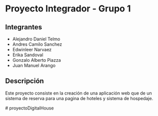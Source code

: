 <h1>Proyecto Integrador - Grupo 1</h1>

<h2>Integrantes</h2>

<ul>
    <li>Alejandro Daniel Telmo</li>
    <li>Andres Camilo Sanchez</li>
    <li>Edwinleer Narvaez</li>
    <li>Erika Sandoval</li>
    <li>Gonzalo Alberto Piazza</li>
    <li>Juan Manuel Arango</li>
</ul>

<h2>Descripción</h2>

<p>Este proyecto consiste en la creación de una aplicación web que de un sistema de reserva para una pagina de hoteles y sistema de hospedaje.</p>
# proyectoDigitalHouse
